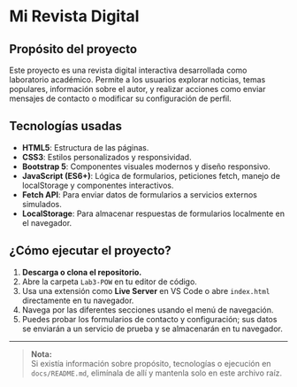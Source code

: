 # Mi Revista Digital

## Propósito del proyecto

Este proyecto es una revista digital interactiva desarrollada como laboratorio académico. Permite a los usuarios explorar noticias, temas populares, información sobre el autor, y realizar acciones como enviar mensajes de contacto o modificar su configuración de perfil.

## Tecnologías usadas

- **HTML5**: Estructura de las páginas.
- **CSS3**: Estilos personalizados y responsividad.
- **Bootstrap 5**: Componentes visuales modernos y diseño responsivo.
- **JavaScript (ES6+)**: Lógica de formularios, peticiones fetch, manejo de localStorage y componentes interactivos.
- **Fetch API**: Para enviar datos de formularios a servicios externos simulados.
- **LocalStorage**: Para almacenar respuestas de formularios localmente en el navegador.

## ¿Cómo ejecutar el proyecto?

1. **Descarga o clona el repositorio.**
2. Abre la carpeta `Lab3-POW` en tu editor de código.
3. Usa una extensión como **Live Server** en VS Code o abre `index.html` directamente en tu navegador.
4. Navega por las diferentes secciones usando el menú de navegación.
5. Puedes probar los formularios de contacto y configuración; sus datos se enviarán a un servicio de prueba y se almacenarán en tu navegador.

---

> **Nota:**  
> Si existía información sobre propósito, tecnologías o ejecución en `docs/README.md`, elimínala de allí y mantenla solo en este archivo raíz.